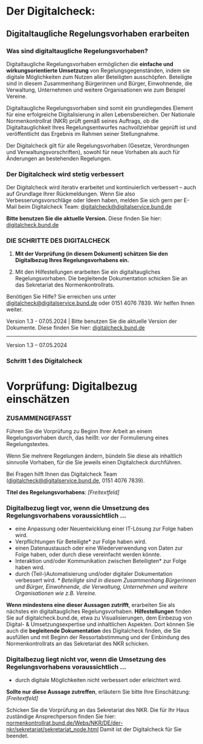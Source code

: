 # Der Digitalcheck:
## Digitaltaugliche Regelungsvorhaben erarbeiten

### Was sind digitaltaugliche Regelungsvorhaben?

Digitaltaugliche Regelungsvorhaben ermöglichen die **einfache und wirkungsorientierte Umsetzung** von Regelungsgegenständen, indem sie digitale Möglichkeiten zum Nutzen aller Beteiligten ausschöpfen. Beteiligte sind in diesem Zusammenhang Bürgerinnen und Bürger, Einwohnende, die Verwaltung, Unternehmen und weitere Organisationen wie zum Beispiel Vereine.

Digitaltaugliche Regelungsvorhaben sind somit ein grundlegendes Element für eine erfolgreiche Digitalisierung in allen Lebensbereichen. Der Nationale Normenkontrollrat (NKR) prüft gemäß seines Auftrags, ob die Digitaltauglichkeit Ihres Regelungsentwurfes nachvollziehbar geprüft ist und veröffentlicht das Ergebnis im Rahmen seiner Stellungnahme. 

Der Digitalcheck gilt für alle Regelungsvorhaben (Gesetze, Verordnungen und Verwaltungsvorschriften), sowohl für neue Vorhaben als auch für Änderungen an bestehenden Regelungen.

### Der Digitalcheck wird stetig verbessert

Der Digitalcheck wird iterativ erarbeitet und kontinuierlich verbessert – auch auf Grundlage Ihrer Rückmeldungen. Wenn Sie also Verbesserungsvorschläge oder Ideen haben, melden Sie sich gern per E-Mail beim Digitalcheck Team: [digitalcheck@digitalservice.bund.de](mailto:digitalcheck@digitalservice.bund.de)

**Bitte benutzen Sie die aktuelle Version.** Diese finden Sie hier: [digitalcheck.bund.de](https://digitalcheck.bund.de)

### DIE SCHRITTE DES DIGITALCHECK

1. **Mit der Vorprüfung (in diesem Dokument) schätzen Sie den Digitalbezug Ihres Regelungsvorhabens ein.**

2. Mit den Hilfestellungen erarbeiten Sie ein digitaltaugliches Regelungsvorhaben.
Die begleitende Dokumentation schicken Sie an das Sekretariat des Normenkontrollrats.

Benötigen Sie Hilfe? Sie erreichen uns unter [digitalcheck@digitalservice.bund.de](mailto:digitalcheck@digitalservice.bund.de) oder 0151 4076 7839. Wir helfen Ihnen weiter.

Version 1.3 - 07.05.2024 | Bitte benutzen Sie die aktuelle Version der Dokumente. Diese finden Sie hier: [digitalcheck.bund.de](https://digitalcheck.bund.de)

---

Version 1.3 – 07.05.2024

### Schritt 1 des Digitalcheck
# Vorprüfung: Digitalbezug einschätzen

### ZUSAMMENGEFASST
Führen Sie die Vorprüfung zu Beginn Ihrer Arbeit an einem Regelungsvorhaben durch, das heißt: vor der Formulierung eines Regelungstextes.

Wenn Sie mehrere Regelungen ändern, bündeln Sie diese als inhaltlich sinnvolle Vorhaben, für die Sie jeweils einen Digitalcheck durchführen.

Bei Fragen hilft Ihnen das Digitalcheck Team ([digitalcheck@digitalservice.bund.de](mailto:digitalcheck@digitalservice.bund.de), 0151 4076 7839).

**Titel des Regelungsvorhabens**: _[Freitextfeld]_

### Digitalbezug liegt vor, wenn die Umsetzung des Regelungsvorhabens voraussichtlich …
- eine Anpassung oder Neuentwicklung einer IT-Lösung zur Folge haben wird.
- Verpflichtungen für Beteiligte* zur Folge haben wird.
-  einen Datenaustausch oder eine Wiederverwendung von Daten zur Folge haben, oder durch diese vereinfacht werden könnte.
- Interaktion und/oder Kommunikation zwischen Beteiligten* zur Folge haben wird.
- durch (Teil-)Automatisierung und/oder digitaler Dokumentation verbessert wird.
_* Beteiligte sind in diesem Zusammenhang Bürgerinnen und Bürger, Einwohnende, die Verwaltung, Unternehmen und weitere Organisationen
wie z.B. Vereine._

**Wenn mindestens eine dieser Aussagen zutrifft**, erarbeiten Sie als nächstes ein digitaltaugliches Regelungsvorhaben. **Hilfestellungen** finden Sie auf digitalcheck.bund.de, etwa zu Visualisierungen, dem Einbezug von Digital- & Umsetzungsexpertise und inhaltlichen Aspekten. Dort können Sie auch die **begleitende Dokumentation** des Digitalcheck finden, die Sie ausfüllen und mit Beginn der Ressortabstimmung und der Einbindung des Normenkontrollrats an das Sekretariat des NKR schicken.

### Digitalbezug liegt nicht vor, wenn die Umsetzung des Regelungsvorhabens voraussichtlich …
- durch digitale Möglichkeiten nicht verbessert oder erleichtert wird.

**Sollte nur diese Aussage zutreffen**, erläutern Sie bitte Ihre Einschätzung: _[Freitextfeld]_

Schicken Sie die Vorprüfung an das Sekretariat des NKR. Die für Ihr Haus zuständige Ansprechperson finden Sie hier: [normenkontrollrat.bund.de/Webs/NKR/DE/der-nkr/sekretariat/sekretariat_node.html](https://www.normenkontrollrat.bund.de/Webs/NKR/DE/der-nkr/sekretariat/sekretariat_node.html) Damit ist der Digitalcheck für Sie beendet.
